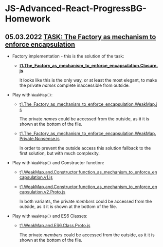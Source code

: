 # JS-Advanced-React-ProgressBG-Homework

## 05.03.2022 [TASK: The Factory as mechanism to enforce encapsulation](https://wwwcourses.github.io/ProgressBG-JS-Advanced-React-Slides/pages/themes/OOPinJS/OOPinJS.html#/taskTheFactoryAsMechanismToEnforceEncapsulation)

* Factory implementation - this is the solution of the task:

  * [**t1.The_Factory_as_mechanism_to_enforce_encapsulation.Closure.js**](05.03.2022.Task.1/t1.The_Factory_as_mechanism_to_enforce_encapsulation.Closure.js)

    It looks like this is the only way, or at least the most elegant, to make the private *names* complete inaccessible from outside.

* Play with `WeakMap()`:

  * [t1.The_Factory_as_mechanism_to_enforce_encapsulation.WeakMap.js](05.03.2022.Task.1/t1.The_Factory_as_mechanism_to_enforce_encapsulation.WeakMap.js)

     The private *names* could be accessed from the outside, as it it is shown at the bottom of the file.

  * [t1.The_Factory_as_mechanism_to_enforce_encapsulation.WeakMap.Private.Nonsense.js](05.03.2022.Task.1/t1.The_Factory_as_mechanism_to_enforce_encapsulation.WeakMap.Private.Nonsense.js)

    In order to prevent the outside access this solution fallback to the first solution, but with much complexity.

* Play with `WeakMap()` and Constructor function:

  * [t1.WeakMap.and.Constructor.function_as_mechanism_to_enforce_encapsulation.v1.js](05.03.2022.Task.1/t1.WeakMap.and.Constructor.function_as_mechanism_to_enforce_encapsulation.v1.js)

  * [t1.WeakMap.and.Constructor.function_as_mechanism_to_enforce_encapsulation.v2.Proto.js](05.03.2022.Task.1/t1.WeakMap.and.Constructor.function_as_mechanism_to_enforce_encapsulation.v2.Proto.js)

    In both variants, the private *members* could be accessed from the outside, as it it is shown at the bottom of the file.

* Play with `WeakMap()` and ES6 Classes:

  * [t1.WeakMap.and.ES6.Class.Proto.js](05.03.2022.Task.1/t1.WeakMap.and.ES6.Class.Proto.js)

    The private *members* could be accessed from the outside, as it it is shown at the bottom of the file.

